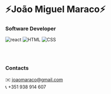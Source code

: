 # ⚡João Miguel Maraco⚡
### Software Developer

<picture>
  <img alt="react" src="https://upload.wikimedia.org/wikipedia/commons/thumb/a/a7/React-icon.svg/80px-React-icon.svg.png" >
</picture>
<picture>
    <img src="https://upload.wikimedia.org/wikipedia/commons/thumb/8/82/Devicon-html5-plain.svg/80px-Devicon-html5-plain.svg.png" alt="HTML">
</picture>
<picture>
    <img src="https://upload.wikimedia.org/wikipedia/commons/thumb/6/62/CSS3_logo.svg/80px-CSS3_logo.svg.png" alt="CSS">
</picture>

<br><br>
### Contacts
✉️ joaomaraco@gmail.com
<br>
📞 +351 938 914 607


<!--
**joaomaraco/joaomaraco** is a ✨ _special_ ✨ repository because its `README.md` (this file) appears on your GitHub profile.

Here are some ideas to get you started:

- 🔭 I’m currently working on ...
- 🌱 I’m currently learning ...
- 👯 I’m looking to collaborate on ...
- 🤔 I’m looking for help with ...
- 💬 Ask me about ...
- 📫 How to reach me: ...
- 😄 Pronouns: ...
- ⚡ Fun fact: ...
-->
